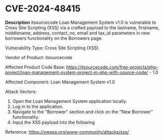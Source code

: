 # CVE-2024-48415

**Description**
itsourcecode Loan Management System v1.0 is vulnerable to Cross Site Scripting (XSS) via a crafted payload to the lastname, firstname, middlename, address, contact_no, email and tax_id parameters in new borrowers functionality on the Borrowers page.

Vulnerability Type:
Cross Site Scripting (XSS)

Vendor of Product:
itsourcecode

Affected Product Code Base:
https://itsourcecode.com/free-projects/php-project/loan-management-system-project-in-php-with-source-code/ - 1.0

Affected Component:
Loan Management System v1.0
 
Attack Vectors:
 1. Open the Loan Management System application locally.
 2. Log in to the application.
 3. Navigate to the "Borrower" section and click on the "New Borrower" functionality.
 4. Input the XSS payload <script>alert(1)</script> into the following

Reference:
https://owasp.org/www-community/attacks/xss/
